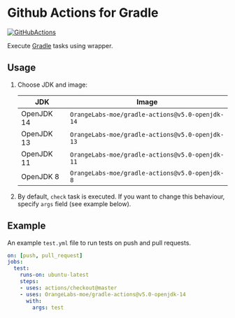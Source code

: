 # Github Actions for Gradle

[![GitHubActions](https://img.shields.io/badge/listed%20on-GitHubActions-blue.svg)](https://github-actions.netlify.com/gradle)

Execute [Gradle](https://github.com/gradle/gradle) tasks using wrapper.

## Usage

1. Choose JDK and image:

   JDK|Image
   ---|---
   OpenJDK 14|`OrangeLabs-moe/gradle-actions@v5.0-openjdk-14`
   OpenJDK 13|`OrangeLabs-moe/gradle-actions@v5.0-openjdk-13`
   OpenJDK 11|`OrangeLabs-moe/gradle-actions@v5.0-openjdk-11`
   OpenJDK 8 |`OrangeLabs-moe/gradle-actions@v5.0-openjdk-8`
2. By default, `check` task is executed. 
If you want to change this behaviour, specify `args` field (see example below).

## Example

An example `test.yml` file to run tests on push and pull requests.

```yaml
on: [push, pull_request]
jobs:
  test:
    runs-on: ubuntu-latest
    steps:
    - uses: actions/checkout@master
    - uses: OrangeLabs-moe/gradle-actions@v5.0-openjdk-14
      with:
        args: test
```

